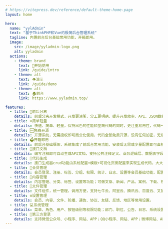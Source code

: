 ```yaml
---
# https://vitepress.dev/reference/default-theme-home-page
layout: home

hero:
  name: "yylAdmin"
  text: "基于ThinkPHP和Vue的极简后台管理系统"
  tagline: 内置前台后台基础常用功能，开箱即用。
  image:
    src: /image/yyladmin-logo.png
    alt: yyladmin
  actions:
    - theme: brand
      text: 🚀开始使用
      link: /guide/intro
    - theme: alt
      text: 👁︎演示
      link: /guide/demo
    - theme: alt
      text: 🏠️前台
      link: https://www.yyladmin.top/    

features:
  - title: 🍐前后分离
    details: 前后分离开发模式，开发更清晰，分工更明确，提升开发效率，API、JSON数据交互，JWT用户认证。
  - title: ☺️简单轻量
    details: 快速、简单、轻量，保持出色的性能和至简代码的同时，更注重易用性，代码一目了然，上手简单。
  - title: 🆓免费开源
    details: 开源系统，无需授权即可商业化使用，代码全部免费开源，没有任何加密，无后门，安全保障。
  - title: 🗳︎开箱即用
    details: 前后台基础框架，系统集成了前后台常用功能，安装后无需或少量配置即可直接部署使用。
  - title: 📑接口文档
    details: 编写注释即可自动生成API文档，支持公共注释定义、业务逻辑层、数据表字段引用，在线调试。
  - title: 🔣代码生成
    details: 接口生成器crud功能由系统配置+模板+可视化页面配置来实现生成代码，大大提高开发效率。
  - title: 🧑会员管理
    details: 会员登录、注册、标签、分组、权限、统计、日志、设置等会员基础功能，配置即可使用。
  - title: 📝内容管理
    details: 内容管理、分类、标签、设置等功能；可做文章、新闻、产品、案例、下载、视频、友链等内容使用。
  - title: 📁文件管理
    details: 文件组件，统一管理，调用方便，支持七牛云、阿里云、腾讯云、百度云、又拍云、AWS等对象存储。
  - title: ⚙设置管理
    details: 会员、内容、文件、轮播、通告、协议、友链、反馈、地区等常用设置。
  - title: 💻系统管理
    details: 菜单、角色、用户、按钮级别等权限功能；部门、职位、公告、日志、系统设置等功能。
  - title: 🚢第三方登录
    details: 支持微信公众号、小程序、网站、APP；QQ小程序、网站、APP；微博网站、APP等登录。
---
```

